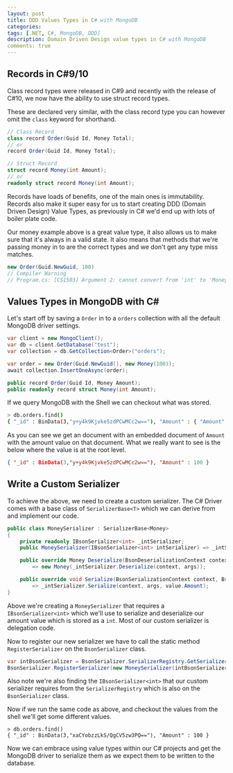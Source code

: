 ```yaml
---
layout: post
title: DDD Values Types in C# with MongoDB
categories:
tags: [.NET, C#, MongoDB, DDD]
description: Domain Driven Design value types in C# with MongoDB
comments: true
---
```


## Records in C#9/10

Class record types were released in C#9 and recently with the release of C#10, we now have the ability to use struct record types.

These are declared very similar, with the class record type you can however omit the `class` keyword for shorthand.

```csharp
// Class Record
class record Order(Guid Id, Money Total);
// or
record Order(Guid Id, Money Total);

// Struct Record
struct record Money(int Amount);
// or
readonly struct record Money(int Amount);
```

Records have loads of benefits, one of the main ones is immutability. Records also make it super easy for us to start creating DDD (Domain Driven Design) Value Types, as previously in C# we'd end up with lots of boiler plate code.

Our money example above is a great value type, it also allows us to make sure that it's always in a valid state. It also means that methods that we're passing money in to are the correct types and we don't get any type miss matches.

```csharp
new Order(Guid.NewGuid, 100)
// Compiler Warning
// Program.cs: [CS1503] Argument 2: cannot convert from 'int' to 'Money'
```

## Values Types in MongoDB with C#

Let's start off by saving a `Order` in to a `orders` collection with all the default MongoDB driver settings.

```csharp
var client = new MongoClient();
var db = client.GetDatabase("test");
var collection = db.GetCollection<Order>("orders");

var order = new Order(Guid.NewGuid(), new Money(100));
await collection.InsertOneAsync(order);

public record Order(Guid Id, Money Amount);
public readonly record struct Money(int Amount);
```

If we query MongoDB with the Shell we can checkout what was stored.

```bash
> db.orders.find()
{ "_id" : BinData(3,"y+y4k9Kjvke5zdPCwMCc2w=="), "Amount" : { "Amount" : 100 } }
```

As you can see we get an document with an embedded document of `Amount` with the amount value on that document.
What we really want to see is the below where the value is at the root level.
```json
{ "_id" : BinData(3,"y+y4k9Kjvke5zdPCwMCc2w=="), "Amount" : 100 }
```

## Write a Custom Serializer

To achieve the above, we need to create a custom serializer. The C# Driver comes with a base class of `SerializerBase<T>` which we can derive from and implement our code.

```csharp
public class MoneySerializer : SerializerBase<Money>
{
    private readonly IBsonSerializer<int> _intSerializer;
    public MoneySerializer(IBsonSerializer<int> intSerializer) => _intSerializer = intSerializer;

    public override Money Deserialize(BsonDeserializationContext context, BsonDeserializationArgs args)
        => new Money(_intSerializer.Deserialize(context, args));

    public override void Serialize(BsonSerializationContext context, BsonSerializationArgs args, Money value)
        => _intSerializer.Serialize(context, args, value.Amount);
}
```

Above we're creating a `MoneySerializer` that requires a `IBsonSerializer<int>` which we'll use to serialize and deserialize our amount value which is stored as a `int`. Most of our custom serializer is delegation code.

Now to register our new serializer we have to call the static method `RegisterSerializer` on the `BsonSerializer` class.

```csharp
var intBsonSerializer = BsonSerializer.SerializerRegistry.GetSerializer<int>();
BsonSerializer.RegisterSerializer(new MoneySerializer(intBsonSerializer));
```

Also note we're also finding the `IBsonSerializer<int>` that our custom serializer requires from the `SerializerRegistry` which is also on the `BsonSerializer` class.

Now if we run the same code as above, and checkout the values from the shell we'll get some different values.

```shell
> db.orders.find()
{ "_id" : BinData(3,"xaCYobzzLkS/QgCV5zw3PQ=="), "Amount" : 100 }
```

Now we can embrace using value types within our C# projects and get the MongoDB driver to serialize them as we expect them to be written to the database. 